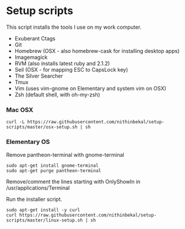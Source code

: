 
# Setup scripts

This script installs the tools I use on my work computer.

* Exuberant Ctags
* Git
* Homebrew (OSX - also homebrew-cask for installing desktop apps)
* Imagemagick
* RVM (also installs latest ruby and 2.1.2)
* Seil (OSX - for mapping ESC to CapsLock key)
* The Silver Searcher
* Tmux
* Vim (uses vim-gnome on Elementary and system vim on OSX)
* Zsh (default shell, with oh-my-zsh)

### Mac OSX

    curl -L https://raw.githubusercontent.com/nithinbekal/setup-scripts/master/osx-setup.sh | sh

### Elementary OS

Remove pantheon-terminal with gnome-terminal

    sudo apt-get install gnome-terminal
    sudo apt-get purge pantheon-terminal

Remove/comment the lines starting with OnlyShowIn in /usr/applications/Terminal

Run the installer script.

    sudo apt-get install -y curl
    curl https://raw.githubusercontent.com/nithinbekal/setup-scripts/master/linux-setup.sh | sh
